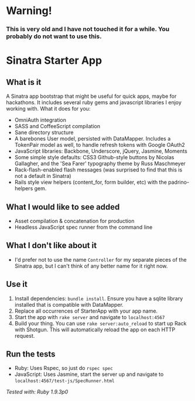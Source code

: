 # Warning!

### This is very old and I have not touched it for a while. You probably do not want to use this.

# Sinatra Starter App

## What is it

A Sinatra app bootstrap that might be useful for quick apps, maybe for
hackathons. It includes several ruby gems and javascript libraries I
enjoy working with. What it does for you:

- OmniAuth integration
- SASS and CoffeeScript compilation
- Sane directory structure
- A barebones User model, persisted with DataMapper. Includes a
  TokenPair model as well, to handle refresh tokens with Google OAuth2
- JavaScript libraries: Backbone, Underscore, jQuery, Jasmine, Moments
- Some simple style defaults: CSS3 Github-style buttons by Nicolas
  Gallagher, and the 'Sea Farer' typography theme by Russ Maschmeyer
- Rack-flash-enabled flash messages (was surprised to find that this is
  not a default in Sinatra)
- Rails style view helpers (content_for, form builder, etc) with the
  padrino-helpers gem.

## What I would like to see added

- Asset compilation & concatenation for production
- Headless JavaScript spec runner from the command line

## What I don't like about it

- I'd prefer not to use the name `Controller` for my separate pieces of
  the Sinatra app, but I can't think of any better name for it right
  now.

## Use it

1. Install dependencies: `bundle install`. Ensure you have a sqlite
	 library installed that is compatible with DataMapper.
2. Replace all occurrences of StarterApp with your app name.
3. Start the app with `rake server` and navigate to `localhost:4567`
4. Build your thing. You can use `rake server:auto_reload` to start
   up Rack with Shotgun. This will automatically reload the app on each HTTP 
   request.

## Run the tests

- Ruby: Uses Rspec, so just do `rspec spec`
- JavaScript: Uses Jasmine, start the server up and navigate to
`localhost:4567/test-js/SpecRunner.html`

*Tested with: Ruby 1.9.3p0*
